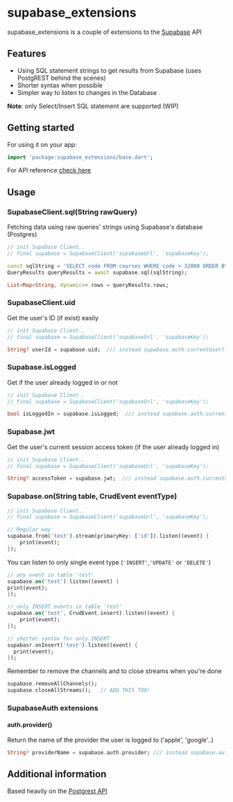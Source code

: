 # supabase_extensions

supabase_extensions is a couple of extensions to the [Supabase](https://supabase.com/) API

## Features
* Using SQL statement strings to get results from Supabase (uses PostgREST behind the scenes)
* Shorter syntax when possible
* Simpler way to listen to changes in the Database

**Note**: only Select/Insert SQL statement are supported (WIP)  

## Getting started
For using it on your app:

```dart
import 'package:supabase_extensions/base.dart';
```

For API reference [check here](https://pub.dartlang.org/documentation/supabase_extensions/latest/)

## Usage

### SupabaseClient.sql(String rawQuery)
Fetching data using raw queries' strings using Supabase's database (Postgres)
```dart
// init Supabase Client..
// final supabase = SupabaseClient('supabaseUrl', 'supabaseKey');

const sqlString = 'SELECT code FROM courses WHERE code > 32000 ORDER BY code LIMIT 2';
QueryResults queryResults = await supabase.sql(sqlString);

List<Map<String, dynamic>> rows = queryResults.rows;
```

### SupabaseClient.uid
Get the user's ID (if exist) easily
```dart
// init Supabase Client..
// final supabase = SupabaseClient('supabaseUrl', 'supabaseKey');

String? userId = supabase.uid;  /// instead supabase.auth.currentUser?.id
```

### Supabase.isLogged
Get if the user already logged in or not
```dart
// init Supabase Client..
// final supabase = SupabaseClient('supabaseUrl', 'supabaseKey');

bool isLoggedIn = supabase.isLogged;  /// instead supabase.auth.currentUser?.id != null
```

### Supabase.jwt
Get the user's current session access token (if the user already logged in)
```dart
// init Supabase Client..
// final supabase = SupabaseClient('supabaseUrl', 'supabaseKey');

String? accessToken = supabase.jwt;  /// instead supabase.auth.currentSession?.accessToken
```



### Supabase.on(String table, CrudEvent eventType)

```dart
// init Supabase Client..
// final supabase = SupabaseClient('supabaseUrl', 'supabaseKey');

// Regular way
supabase.from('test').stream(primaryKey: ['id']).listen((event) {
    print(event);
});
```
You can listen to only single event type (`'INSERT'`,`'UPDATE'` or `'DELETE'`)
```dart
// any event in table 'test'
supabase.on('test').listen((event) {
print(event);
});

// only INSERT events in table 'test'
supabase.on('test', CrudEvent.insert).listen((event) {
    print(event);
});

// shorter syntax for only INSERT
supabasr.onInsert('test').listen((event) {
  print(event);
});
```

Remember to remove the channels and to close streams when you're done
```dart
supabase.removeAllChannels();
supabase.closeAllStreams();   // ADD THIS TOO!
```

### SupabaseAuth extensions

#### auth.provider()
Return the name of the provider the user is logged to ('apple', 'google'..)
```dart
String? providerName = supabase.auth.provider; /// instead supabase.auth.provider
```

## Additional information

Based heavily on the [Postgrest API](https://postgrest.org/en/stable/api.html) 
